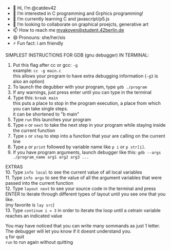 - 👋 Hi, I’m @catdev42
- 👀 I’m interested in C programming and Grphics programming!
- 🌱 I’m currently learning C and javascript/p5.js
- 💞️ I’m looking to collaborate on graphical proejcts, generative art
- 📫 How to reach me myakoven@student.42berlin.de
- 😄 Pronouns: she/her/sis
- ⚡ Fun fact: i am friendly

SIMPLEST INSTRUCTIONS FOR GDB (gnu debugger) IN TERMINAL:
1. Put this flag after cc or gcc: `-g` <br />
example: `cc -g main.c` <br />
this allows your program to have extra debugging information (`-g3` is also an option)
2. To launch the degubber with your program, type `gdb ./program`
3. If any warnings, just press enter until you can type in the terminal
4. Type this: `break main` <br />
this puts a place to stop in the program execution, a place from which you can take single steps. <br />
it can be shortened to "b main"
5. Type `run`
this launches your program
6. Type `n` or `next` to take the next step in your program while staying inside the current function
7. Type `s` or `step` to step into a function that your are calling on the current line
8. Type `p` or `print` followed by variable name like `p i` or `p str[i]`.
9. If you have program arguments, launch debugger like this: `gdb --args ./program_name arg1 arg2 arg3 ...`

EXTRAS<br />
10. Type `info local` to see the current value of all local variables <br />
11.  Type `info args` to see the value of all the argument variables that were passed into the current function <br />
12. Type `layout next` to see your source code in the terminal and press ENTER to iterate through different types of layout until you see one that you like. <br />
(my favorite is `lay src`) <br />
13. Type `continue i = 3` in order to iterate the loop until a cetrain variable reaches an indicated value


You may have noticed that you can write many sommands as just 1 letter. 
<br />The debugger will let you know if it doesnt understand you.
<br />`q` for quit
<br />`run` to run again without quitting


<!---
catdev42/catdev42 is a ✨ special ✨ repository because its `README.md` (this file) appears on your GitHub profile.
You can click the Preview link to take a look at your changes.
--->

